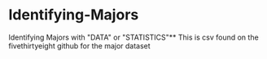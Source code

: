 # Identifying-Majors
Identifying Majors with "DATA" or "STATISTICS"**
This is csv found on the fivethirtyeight github for the major dataset
